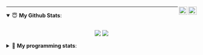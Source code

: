 <a href="https://twitter.com/Reziztlmfao" target="_blank" rel="nofollow"><img align="right" alt="Rezizt Twitter" width="22px" src="https://cdn.jsdelivr.net/npm/simple-icons@v3/icons/twitter.svg" /></a><a href="https://discord.gg/XgpXMWk2bG" target="_blank" rel="nofollow"><img align="right" alt="Rezizt's Insta" width="22px" src="https://www.jing.fm/clipimg/full/243-2438094_discord-svg-chat-transparent-background-discord-logo-transparent.png" /></a>


---
<details open>
 <summary> 😇 <b>My Github Stats</b>: </summary>
<br>
<p align = "center">
  <img src = "https://github-readme-stats.vercel.app/api?username=6uv&show_icons=true&theme=tokyonight&line_height=27">
  <img src = "https://github-readme-stats.vercel.app/api/top-langs/?username=6uv&hide=css,java,html&theme=tokyonight">
</p>
</details>

<details> 
 <summary>🤖 <b>My programming stats</b>: </summary>
<br>

<!--START_SECTION:waka-->
**I'm an late 🐤** 

```text
🌞 Morning    120 commits    ████░░░░░░░░░░░░░░░░░░░░░   18.55% 
🌆 Daytime    214 commits    ████████░░░░░░░░░░░░░░░░░   33.08% 
🌃 Evening    235 commits    █████████░░░░░░░░░░░░░░░░   36.32% 
🌙 Night      78 commits     ███░░░░░░░░░░░░░░░░░░░░░░   12.06%

```
📅 **Vibing on friday** 

```text
Monday       65 commits     ██░░░░░░░░░░░░░░░░░░░░░░░   10.05% 
Tuesday      94 commits     ███░░░░░░░░░░░░░░░░░░░░░░   14.53% 
Wednesday    76 commits     ███░░░░░░░░░░░░░░░░░░░░░░   11.75% 
Thursday     103 commits    ████░░░░░░░░░░░░░░░░░░░░░   15.92% 
Friday       82 commits     ███░░░░░░░░░░░░░░░░░░░░░░   12.67% 
Saturday     107 commits    ████░░░░░░░░░░░░░░░░░░░░░   16.54% 
Sunday       120 commits    ████░░░░░░░░░░░░░░░░░░░░░   18.55%

```


📊 **This Week I Spent My Time On** 

```text
💬 Programming Languages: 
No Activity Tracked This Week

```

**I Mostly Code in Jupyter Notebook** 

```text
Jupyter Notebook         10 repos            █████████████████░░░░░░░░   71.43% 
C++                      2 repos             ███░░░░░░░░░░░░░░░░░░░░░░   14.29% 
HTML                     1 repo              █░░░░░░░░░░░░░░░░░░░░░░░░   7.14% 
JavaScript               1 repo              █░░░░░░░░░░░░░░░░░░░░░░░░   7.14%

```



<!--END_SECTION:waka-->

</details>

